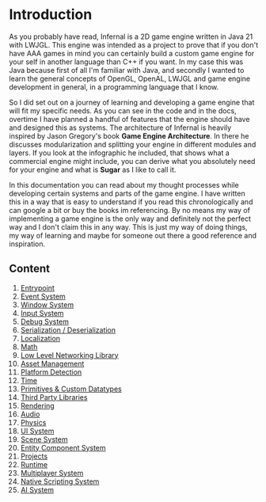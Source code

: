 # Introduction

As you probably have read, Infernal is a 2D game engine written in Java 21 with LWJGL.
This engine was intended as a project to prove that if you don't have AAA games in mind you can certainly build a
custom game engine for your self in another language than C++ if you want. In my case this was Java because first of all
I'm familiar with Java, and secondly I wanted to learn the general concepts of OpenGL, OpenAL, LWJGL and game engine
development
in general, in a programming language that I know.

So I did set out on a journey of learning and developing a game engine that will fit my specific needs. As you can see
in the code
and in the docs, overtime I have planned a handful of features that the engine should have and designed this as systems.
The architecture of Infernal is heavily inspired by Jason Gregory's book **Game Engine Architecture**. In there
he discusses modularization and splitting your engine in different modules and layers. If you look at the infographic
he included, that shows what a commercial engine might include, you can derive what you absolutely need for your engine
and what is **Sugar** as I like to call it.

In this documentation you can read about my thought processes while developing certain systems and parts of the game
engine.
I have written this in a way that is easy to understand if you read this chronologically and can google a bit or buy the
books im referencing.
By no means my way of implementing a game engine is the only way and definitely not the perfect way and I don't claim
this in any way.
This is just my way of doing things, my way of learning and maybe for someone out there a good reference and
inspiration.

## Content

1. [Entrypoint](1.Entrypoint.md)
2. [Event System](2.Event_System.md)
3. [Window System](3.Window.md)
4. [Input System](4.Input_System.md)
5. [Debug System](5.Debug_System.md)
6. [Serialization / Deserialization](6.Serialization_System.md)
7. [Localization](7.Localization.md)
8. [Math](8.Math_Engine.md)
9. [Low Level Networking Library](9.Low_Level_Networking.md)
10. [Asset Management](10.Asset_Manager.md)
11. [Platform Detection](11.Platform_Detection.md)
12. [Time](12.Time_System.md)
13. [Primitives & Custom Datatypes](13.Primitives.md)
14. [Third Party Libraries](14.Third_Party_Libraries.md)
15. [Rendering](15.Rendering.md)
16. [Audio](16.Audio.md)
17. [Physics](17.Physics.md)
18. [UI System](18.UI_System.md)
19. [Scene System](19.Scene_System.md)
20. [Entity Component System](20.ECS.md)
21. [Projects](21.Projects.md)
22. [Runtime](22.Runtime.md)
23. [Multiplayer System](23.Multiplayer_System.md)
24. [Native Scripting System](24.Scripting_System.md)
25. [AI System](25.AI_System.md)